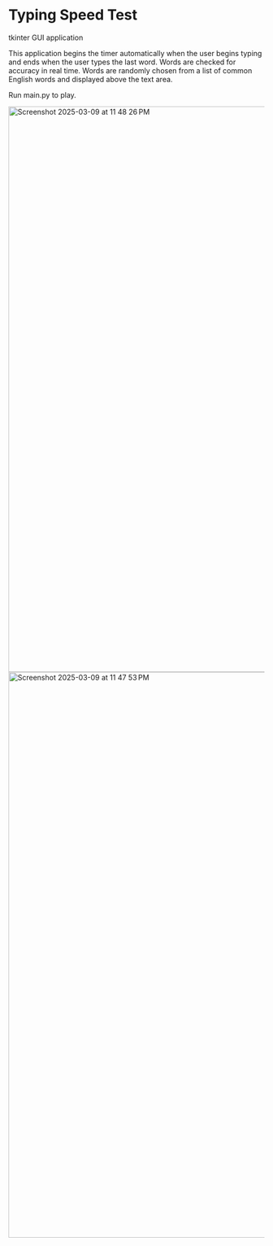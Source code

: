 # Typing Speed Test
tkinter GUI application

This application begins the timer automatically when the user begins typing and ends when the user types the last word.
Words are checked for accuracy in real time.
Words are randomly chosen from a list of common English words and displayed above the text area.

Run main.py to play.

<img width="1112" alt="Screenshot 2025-03-09 at 11 48 26 PM" src="https://github.com/user-attachments/assets/42c4232d-e76f-4a0b-a6f4-4629e6d6ea57" />
<img width="1112" alt="Screenshot 2025-03-09 at 11 47 53 PM" src="https://github.com/user-attachments/assets/0b503b06-875f-4353-880f-1647ffb82b99" />
